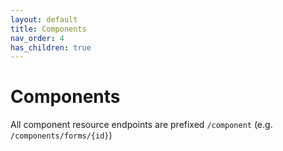 ```yaml
---
layout: default
title: Components
nav_order: 4
has_children: true
---
```

# Components
All component resource endpoints are prefixed `/component` (e.g. `/components/forms/{id}`)
